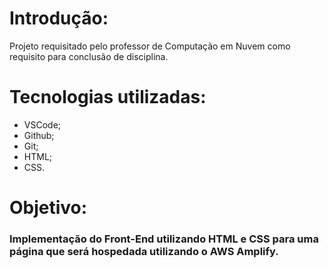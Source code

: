 # Introdução:
Projeto requisitado pelo professor de Computação em Nuvem como requisito para conclusão de disciplina.
# Tecnologias utilizadas:
- VSCode;
- Github;
- Git;
- HTML;
- CSS.
# Objetivo:

 ### Implementação do Front-End utilizando HTML e CSS para uma página que será hospedada utilizando o AWS Amplify.